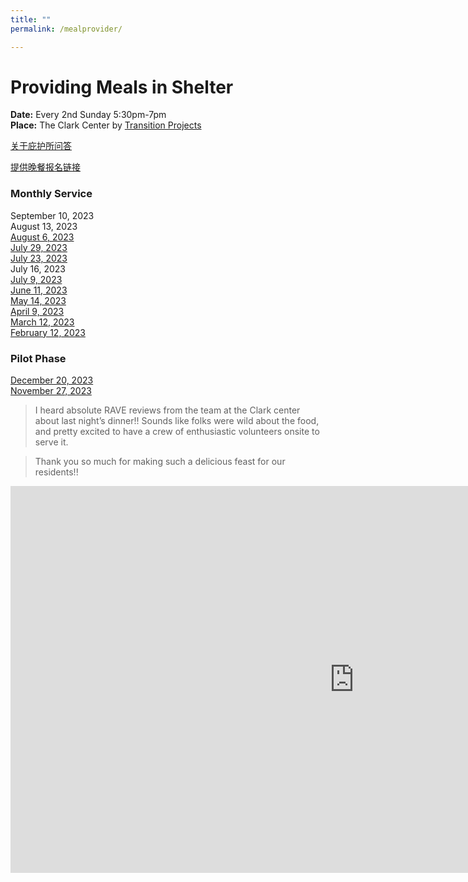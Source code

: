 ```yaml
---
title: ""
permalink: /mealprovider/

---
```


# Providing Meals in Shelter

**Date:** Every 2nd Sunday 5:30pm-7pm  
**Place:** The Clark Center by [Transition Projects](https://www.tprojects.org/)  


[关于庇护所问答](https://www.tprojects.org/sites/default/files/2020-05/FAQ%20Clark%20Center%20May%202020.pdf)

[提供晚餐报名链接](https://signup.com/client/invitation2/secure/114701245205736806/false#/invitation)

### Monthly Service

September 10, 2023  
August 13, 2023  
[August 6, 2023](https://youtu.be/0hlQzDIgV0o)  
[July 29, 2023](https://youtu.be/2NEXMDdHx5w)  
[July 23, 2023](https://pdxchinese.org/providing_meal_at_shelter-jul2023/)  
July 16, 2023  
[July 9, 2023](https://pdxchinese.org/providing_meal_at_shelter-july2023/)  
[June 11, 2023](https://pdxchinese.org/providing_meal_at_shelter-june2023/)  
[May 14, 2023](https://pdxchinese.org/providing_meal_at_shelter-may2023/)  
[April 9, 2023](https://pdxchinese.org/providing_meal_at_shelter-apr2023/)  
[March 12, 2023](https://pdxchinese.org/providing_meal_at_shelter-mar2023/)  
[February 12, 2023](https://pdxchinese.org/providing_meal_at_shelter-feb2023/)  

### Pilot Phase

[December 20, 2023](https://pdxchinese.org/providing_meal_at_shelter-dec2022/)  
[November 27, 2023](https://pdxchinese.org/providing_meal_at_shelter-nov2022/)  

> I heard absolute RAVE reviews from the team at the Clark center about last night’s dinner!! Sounds like folks were wild about the food, and pretty excited to have a crew of enthusiastic volunteers onsite to serve it.

> Thank you so much for making such a delicious feast for our residents!!

<iframe width="1100" height="619" src="https://www.youtube.com/embed/sARAXyYELSI" title="Oregon Chinese Coalition Volunteer Activity 11/27/22 | The Clark Center by Transition Projects" frameborder="0" allow="accelerometer; autoplay; clipboard-write; encrypted-media; gyroscope; picture-in-picture; web-share" allowfullscreen></iframe>
